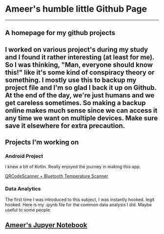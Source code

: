 # Ameer's humble little Github Page
---
## A homepage for my github projects

I worked on various project's during my study and I found it rather interesting (at least for me). So I was thinking, "Man, everyone should know this!" like it's some kind of conspiracy theory or something. I mostly use this to backup my project file and I'm so glad I back it up on Github. At the end of the day, we're just humans and we get careless sometimes. So making a backup online makes much sense since we can access it any time we want on multiple devices. Make sure save it elsewhere for extra precaution.
---

## Projects I'm working on
### Android Project

I knew a bit of Kotlin. Really enjoyed the journey in making this app.

[QRCodeScanner + Bluetooth Temperature Scanner](https://github.com/ameerhaziq20/QRCodeScannerDB)

### Data Analytics

The first time I was introduced to this subject, I was instantly hooked. legit hooked. Here is my .ipynb file for the common data analysis I did. Maybe useful to some people.

[Ameer's Jupyer Notebook](https://github.com/ameerhaziq20/DataAnalyticsNotebook)
---


